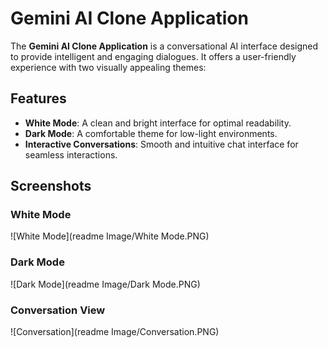 # Gemini AI Clone Application

The **Gemini AI Clone Application** is a conversational AI interface designed to provide intelligent and engaging dialogues. It offers a user-friendly experience with two visually appealing themes:

## Features
- **White Mode**: A clean and bright interface for optimal readability.
- **Dark Mode**: A comfortable theme for low-light environments.
- **Interactive Conversations**: Smooth and intuitive chat interface for seamless interactions.

## Screenshots

### White Mode
![White Mode](readme Image/White Mode.PNG)

### Dark Mode
![Dark Mode](readme Image/Dark Mode.PNG)

### Conversation View
![Conversation](readme Image/Conversation.PNG)
